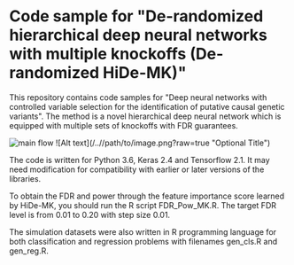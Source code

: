 # Code sample for "De-randomized hierarchical deep neural networks with multiple knockoffs (De-randomized HiDe-MK)"

This repository contains code samples for "Deep neural networks with controlled variable selection for the identification of putative causal genetic variants". The method is a novel hierarchical deep neural network which is equipped with multiple sets of knockoffs with FDR guarantees. 

![main flow](/../main/Images/Flowchart.jpg?raw=true "Optional Title")
![Alt text](/../<branch name>/path/to/image.png?raw=true "Optional Title")


The code is written for Python 3.6, Keras 2.4 and Tensorflow 2.1. It may need modification for compatibility with earlier or later versions of the libraries.

To obtain the FDR and power through the feature importance score learned by HiDe-MK, you should run the R script FDR_Pow_MK.R. The target FDR level is from 0.01 to 0.20 with step size 0.01. 

The simulation datasets were also written in R programming language for both classification and regression problems with filenames gen_cls.R and gen_reg.R. 

